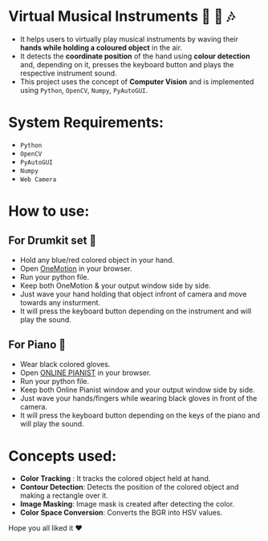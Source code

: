 # Virtual Musical Instruments :drum: :musical_keyboard: :notes:

- It helps users to virtually play musical instruments by waving their __hands while holding a coloured object__ in the air.
- It detects the __coordinate position__ of the hand using __colour detection__ and, depending on it, presses the keyboard button and plays the respective instrument sound.
- This project uses the concept of __Computer Vision__ and is implemented using ```Python```, ```OpenCV```, ```Numpy```, ```PyAutoGUI```.

# System Requirements:

- ```Python```
- ```OpenCV```
- ```PyAutoGUI```
- ```Numpy```
- ```Web Camera```

# How to use:
## For Drumkit set :drum:
- Hold any blue/red colored object in your hand.
- Open [OneMotion](https://www.onemotion.com/drum-machine/) in your browser.
- Run your python file.
- Keep both OneMotion & your output window side by side. 
- Just wave your hand holding that object infront of camera and move towards any insturment.
- It will press the keyboard button depending on the instrument and will play the sound.

## For Piano :musical_keyboard:
- Wear black colored gloves.
- Open [ONLINE PIANIST](https://www.onlinepianist.com/virtual-piano) in your browser.
- Run your python file.
- Keep both Online Pianist window and your output window side by side.
- Just wave your hands/fingers while wearing black gloves in front of the camera.
- It will press the keyboard button depending on the keys of the piano and will play the sound.
# Concepts used:

- __Color Tracking__ : It tracks the colored object held at hand.
- __Contour Detection__: Detects the position of the colored object and making a rectangle over it.
- __Image Masking__: Image mask is created after detecting the color.
- __Color Space Conversion__: Converts the BGR into HSV values.

Hope you all liked it :heart:
